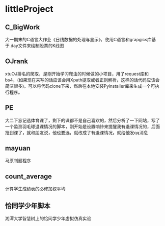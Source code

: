 # littleProject
## C_BigWork
大一期末的C语言大作业《日线数据的处理与显示》，使用C语言和grapgics库基于.day文件来绘制股票的K线图
## OJrank
xtuOJ排名的爬取，是刚开始学习爬虫的时候做的小项目，用了request库和bs4，(如果现在来写的话应该会用Xpath提取或者正则解析，这样的话代码应该会简洁很多)。可以将代码clone下来，然后在本地安装Pyinstaller库来生成一个可执行程序。
## PE
大二下忘记选体育课了，剩下的课都不是自己喜欢的，然后分析了一下网站，写了一个监测羽毛球退课情况的脚本，刚开始是设置响铃来提醒我有退课情况的，后面抢到课了，就和朋友说，他也要选，就改成了有退课情况，就给他发qq消息

## mayuan

马原判题程序

## count_average

计算学生成绩表的必修加权平均

## 恰同学少年脚本

湘潭大学智慧树上的恰同学少年虚拟仿真实验
